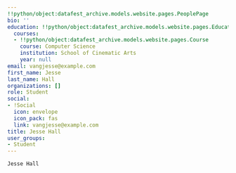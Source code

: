 ```yaml
---
!!python/object:datafest_archive.models.website.pages.PeoplePage
bio: ''
education: !!python/object:datafest_archive.models.website.pages.Education
  courses:
  - !!python/object:datafest_archive.models.website.pages.Course
    course: Computer Science
    institution: School of Cinematic Arts
    year: null
email: vangjesse@example.com
first_name: Jesse
last_name: Hall
organizations: []
role: Student
social:
- !Social
  icon: envelope
  icon_pack: fas
  link: vangjesse@example.com
title: Jesse Hall
user_groups:
- Student
---
```


    Jesse Hall
    